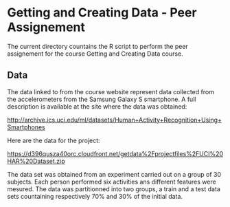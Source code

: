 Getting and Creating Data - Peer Assignement
===
The current directory countains the R script to perform the peer assignement for the course Getting and Creating Data course.

## Data
The data linked to from the course website represent data collected from the accelerometers from the Samsung Galaxy S smartphone. A full description is available at the site where the data was obtained: 

http://archive.ics.uci.edu/ml/datasets/Human+Activity+Recognition+Using+Smartphones 

Here are the data for the project: 

https://d396qusza40orc.cloudfront.net/getdata%2Fprojectfiles%2FUCI%20HAR%20Dataset.zip 

The data set was obtained from an experiment carried out on a group of 30 subjects. Each person performed six activities ans different features were mesured. The data was partitionned into two groups, a train and a test data sets countaining respectively 70% and 30% of the initial data.

